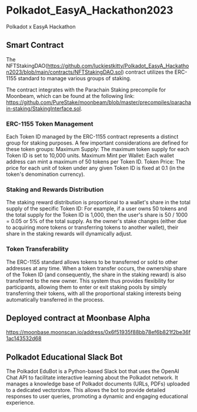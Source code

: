 # Polkadot_EasyA_Hackathon2023
Polkadot x EasyA Hackathon

## Smart Contract

The NFTStakingDAO(https://github.com/luckiestkitty/Polkadot_EasyA_Hackathon2023/blob/main/contracts/NFTStakingDAO.sol) contract utilizes the ERC-1155 standard to manage various groups of staking.

The contract integrates with the Parachain Staking precompile for Moonbeam, which can be found at the following link: https://github.com/PureStake/moonbeam/blob/master/precompiles/parachain-staking/StakingInterface.sol.

### ERC-1155 Token Management

Each Token ID managed by the ERC-1155 contract represents a distinct group for staking purposes. A few important considerations are defined for these token groups:
Maximum Supply: The maximum token supply for each Token ID is set to 10,000 units.
Maximum Mint per Wallet: Each wallet address can mint a maximum of 50 tokens per Token ID.
Token Price: The price for each unit of token under any given Token ID is fixed at 0.1 (in the token's denomination currency).

### Staking and Rewards Distribution

The staking reward distribution is proportional to a wallet's share in the total supply of the specific Token ID:
For example, if a user owns 50 tokens and the total supply for the Token ID is 1,000, then the user's share is 50 / 1000 = 0.05 or 5% of the total supply.
As the owner's stake changes (either due to acquiring more tokens or transferring tokens to another wallet), their share in the staking rewards will dynamically adjust.

### Token Transferability

The ERC-1155 standard allows tokens to be transferred or sold to other addresses at any time. When a token transfer occurs, the ownership share of the Token ID (and consequently, the share in the staking reward) is also transferred to the new owner.
This system thus provides flexibility for participants, allowing them to enter or exit staking pools by simply transferring their tokens, with all the proportional staking interests being automatically transferred in the process.

## Deployed contract at Moonbase Alpha
https://moonbase.moonscan.io/address/0x6f51935f88bb78ef6b821f2be36f1ac143532d68

## Polkadot Educational Slack Bot

The Polkadot EduBot is a Python-based Slack bot that uses the OpenAI Chat API to facilitate interactive learning about the Polkadot network. It manages a knowledge base of Polkadot documents (URLs, PDFs) uploaded to a dedicated vectorstore. This allows the bot to provide detailed responses to user queries, promoting a dynamic and engaging educational experience.
